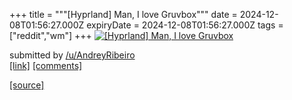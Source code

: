 +++
title = """[Hyprland] Man, I love Gruvbox"""
date = 2024-12-08T01:56:27.000Z
expiryDate = 2024-12-08T01:56:27.000Z
tags = ["reddit","wm"]
+++
[![[Hyprland] Man, I love Gruvbox](https://a.thumbs.redditmedia.com/g1ggzsi3qIPe3zN6xeiwoKYyqc9SwCMI0jvy8dwMj44.jpg "[Hyprland] Man, I love Gruvbox")](https://www.reddit.com/r/unixporn/comments/1h98523/hyprland_man_i_love_gruvbox/)

submitted by [/u/AndreyRibeiro](https://www.reddit.com/user/AndreyRibeiro)  
[\[link\]](https://www.reddit.com/gallery/1h98523) [\[comments\]](https://www.reddit.com/r/unixporn/comments/1h98523/hyprland_man_i_love_gruvbox/)

[[source]](https://www.reddit.com/r/unixporn/comments/1h98523/hyprland_man_i_love_gruvbox/)

